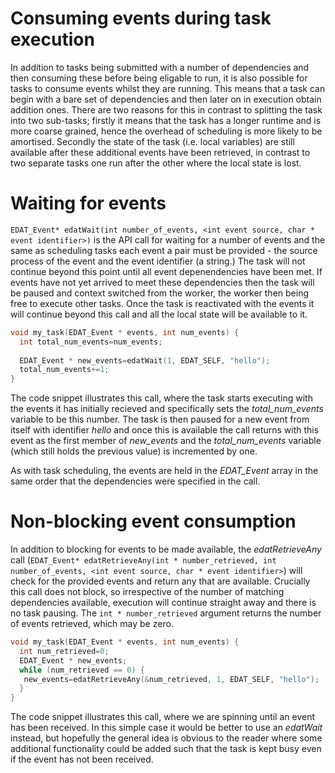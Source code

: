 # Consuming events during task execution

In addition to tasks being submitted with a number of dependencies and then consuming these before being eligable to run, it is also possible for tasks to consume events whilst they are running. This means that a task can begin with a bare set of dependencies and then later on in execution obtain addition ones. There are two reasons for this in contrast to splitting the task into two sub-tasks; firstly it means that the task has a longer runtime and is more coarse grained, hence the overhead of scheduling is more likely to be amortised. Secondly the state of the task (i.e. local variables) are still available after these additional events have been retrieved, in contrast to two separate tasks one run after the other where the local state is lost.

# Waiting for events
`EDAT_Event* edatWait(int number_of_events, <int event source, char * event identifier>)` is the API call for waiting for a number of events and the same as scheduling tasks each event a pair must be provided - the source process of the event and the event identifier (a string.) The task will not continue beyond this point until all event depenendencies have been met. If events have not yet arrived to meet these dependencies then the task will be paused and context switched from the worker, the worker then being free to execute other tasks. Once the task is reactivated with the events it will continue beyond this call and all the local state will be available to it.

```c
void my_task(EDAT_Event * events, int num_events) {
  int total_num_events=num_events;
  
  EDAT_Event * new_events=edatWait(1, EDAT_SELF, "hello");
  total_num_events+=1;
}
```  

The code snippet illustrates this call, where the task starts executing with the events it has initially recieved and specifically sets the _total_num_events_ variable to be this number. The task is then paused for a new event from itself with identifier _hello_ and once this is available the call returns with this event as the first member of _new_events_ and the _total_num_events_ variable (which still holds the previous value) is incremented by one.

As with task scheduling, the events are held in the _EDAT_Event_ array in the same order that the dependencies were specified in the call.

# Non-blocking event consumption
In addition to blocking for events to be made available, the _edatRetrieveAny_ call (`EDAT_Event* edatRetrieveAny(int * number_retrieved, int number_of_events, <int event source, char * event identifier>`) will check for the provided events and return any that are available. Crucially this call does not block, so irrespective of the number of matching dependencies available, execution will continue straight away and there is no task pausing. The `int * number_retrieved` argument returns the number of events retrieved, which may be zero.

```c
void my_task(EDAT_Event * events, int num_events) {
  int num_retrieved=0;
  EDAT_Event * new_events;
  while (num_retrieved == 0) {
   new_events=edatRetrieveAny(&num_retrieved, 1, EDAT_SELF, "hello");
  }
}
```

The code snippet illustrates this call, where we are spinning until an event has been received. In this simple case it would be better to use an _edatWait_ instead, but hopefully the general idea is obvious to the reader where some additional functionality could be added such that the task is kept busy even if the event has not been received.
